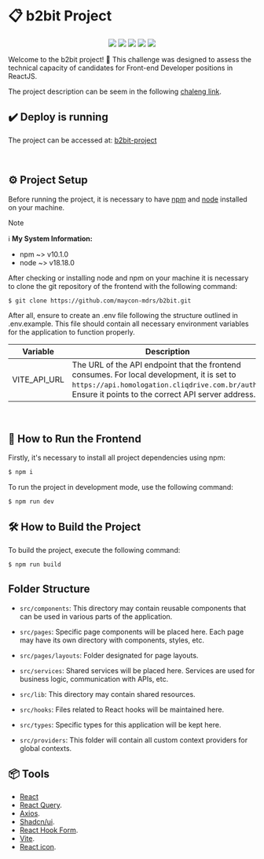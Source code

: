 # 📋 b2bit Project

<p align="center">
    <img src="https://img.shields.io/badge/React-20232A?style=for-the-badge&logo=react&logoColor=61DAFB" />
    <img src="https://img.shields.io/badge/typescript-%23007ACC.svg?style=for-the-badge&logo=typescript&logoColor=white" />
    <img src="https://img.shields.io/badge/Git-E34F26?style=for-the-badge&logo=git&logoColor=white" />
    <img src="https://img.shields.io/badge/Tailwind_CSS-38B2AC?style=for-the-badge&logo=tailwind-css&logoColor=white" />
    <img src="https://img.shields.io/badge/vite-purple?style=for-the-badge&logo=vite&logoColor=white" />
</p>


Welcome to the b2bit project! 🚀 This challenge was designed to assess the technical capacity of candidates for Front-end Developer positions in ReactJS.

The project description can be seem in the following [chaleng link](https://doc.clickup.com/3020915/p/h/2w63k-48543/4fbf8b7f844323d).

## ✔️ Deploy is running
The project can be accessed at: [b2bit-project](https://b2bit-project.netlify.app/)

<br />

## ⚙️ Project Setup

Before running the project, it is necessary to have [npm](https://www.npmjs.com/) and [node](https://nodejs.org/en) installed on your machine.

> [!note]
> ℹ️ **My System Information:**  
> - npm  ~> v10.1.0  
> - node ~> v18.18.0


After checking or installing node and npm on your machine it is necessary to clone the git repository of the frontend with the following command:

```bash
$ git clone https://github.com/maycon-mdrs/b2bit.git
```

After all, ensure to create an .env file following the structure outlined in .env.example. This file should contain all necessary environment variables for the application to function properly.


| Variable      | Description                                        |
|---------------|----------------------------------------------------|
| VITE_API_URL  | The URL of the API endpoint that the frontend consumes. For local development, it is set to `https://api.homologation.cliqdrive.com.br/auth/`. Ensure it points to the correct API server address. |

<br />

## 🚀 How to Run the Frontend

Firstly, it's necessary to install all project dependencies using npm:

```bash
$ npm i
```

To run the project in development mode, use the following command:

```bash
$ npm run dev
```


## 🛠️ How to Build the Project

To build the project, execute the following command:

```bash
$ npm run build
```

## Folder Structure

- `src/components`: This directory may contain reusable components that can be used in various parts of the application.

- `src/pages`: Specific page components will be placed here. Each page may have its own directory with components, styles, etc.

- `src/pages/layouts`: Folder designated for page layouts.

- `src/services`: Shared services will be placed here. Services are used for business logic, communication with APIs, etc.

- `src/lib`: This directory may contain shared resources.

- `src/hooks`: Files related to React hooks will be maintained here.

- `src/types`: Specific types for this application will be kept here.

- `src/providers`: This folder will contain all custom context providers for global contexts.

## 📦 Tools 

-   [React](https://react.dev/)
-   [React Query](https://tanstack.com/query/latest).
-   [Axios](https://axios-http.com/).
-   [Shadcn/ui](https://ui.shadcn.com/).
-   [React Hook Form](https://react-hook-form.com/).
-   [Vite](https://vitejs.dev/).
-   [React icon](https://react-icons.github.io/react-icons/).